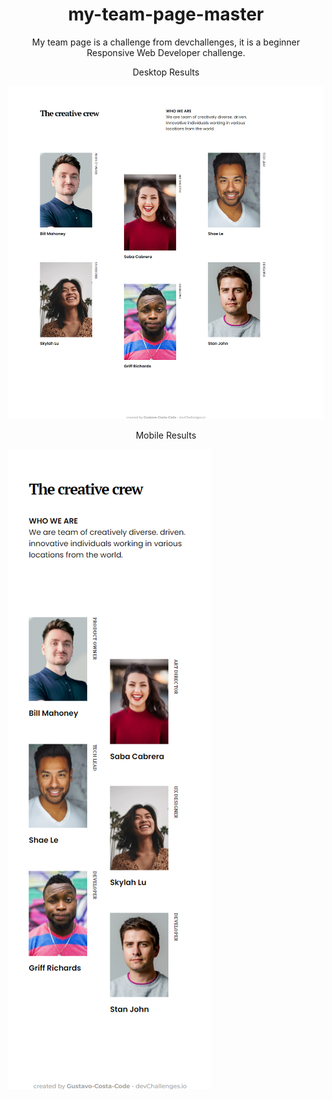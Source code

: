 <h1 align="center">my-team-page-master</h1>
<p align="center">My team page is a challenge from devchallenges, it is a beginner Responsive Web Developer challenge.</p>
<p align="center">Desktop Results</p>
<img src="Team Results desktop.png">
<p align="center">Mobile Results</p>
<img src="Team Results mobile.png">
